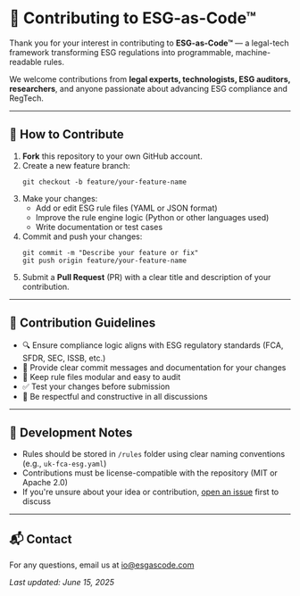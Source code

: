 # 🤝 Contributing to ESG-as-Code™

Thank you for your interest in contributing to **ESG-as-Code™** — a legal-tech framework transforming ESG regulations into programmable, machine-readable rules.

We welcome contributions from **legal experts, technologists, ESG auditors, researchers**, and anyone passionate about advancing ESG compliance and RegTech.

---

## 🚀 How to Contribute

1. **Fork** this repository to your own GitHub account.
2. Create a new feature branch:
   ```
   git checkout -b feature/your-feature-name
   ```
3. Make your changes:
   - Add or edit ESG rule files (YAML or JSON format)
   - Improve the rule engine logic (Python or other languages used)
   - Write documentation or test cases
4. Commit and push your changes:
   ```
   git commit -m "Describe your feature or fix"
   git push origin feature/your-feature-name
   ```
5. Submit a **Pull Request** (PR) with a clear title and description of your contribution.

---

## 📌 Contribution Guidelines

- 🔍 Ensure compliance logic aligns with ESG regulatory standards (FCA, SFDR, SEC, ISSB, etc.)
- 📄 Provide clear commit messages and documentation for your changes
- 🧱 Keep rule files modular and easy to audit
- ✅ Test your changes before submission
- 💬 Be respectful and constructive in all discussions

---

## 🧪 Development Notes

- Rules should be stored in `/rules` folder using clear naming conventions (e.g., `uk-fca-esg.yaml`)
- Contributions must be license-compatible with the repository (MIT or Apache 2.0)
- If you're unsure about your idea or contribution, [open an issue](https://github.com/ESGasCode/esgascode/issues) first to discuss

---

## 📬 Contact

For any questions, email us at [io@esgascode.com](mailto:io@esgascode.com)

_Last updated: June 15, 2025_

